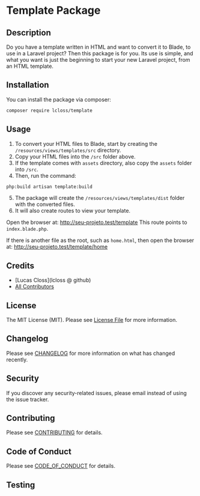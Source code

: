 # Template Package

## Description

Do you have a template written in HTML and want to convert it to Blade, to use in a Laravel project?
Then this package is for you. Its use is simple, and what you want is just the beginning to start your new Laravel project, from an HTML template.

## Installation

You can install the package via composer:

```bash
composer require lcloss/template
```

## Usage

1. To convert your HTML files to Blade, start by creating the `/resources/views/templates/src` directory.
2. Copy your HTML files into the `/src` folder above.
3. If the template comes with `assets` directory, also copy the `assets` folder into `/src`.
4. Then, run the command:
```bash
php:build artisan template:build
```
5. The package will create the `/resources/views/templates/dist` folder with the converted files.
6. It will also create routes to view your template.

Open the browser at: http://seu-projeto.test/template
This route points to `index.blade.php`.

If there is another file as the root, such as `home.html`, then open the browser at:
http://seu-projeto.test/template/home

## Credits

- [Lucas Closs](lcloss @ github)
- [All Contributors](../../contributors)

## License

The MIT License (MIT). Please see [License File](LICENSE.md) for more information.

## Changelog

Please see [CHANGELOG](CHANGELOG.md) for more information on what has changed recently.

## Security

If you discover any security-related issues, please email
instead of using the issue tracker.

## Contributing

Please see [CONTRIBUTING](CONTRIBUTING.md) for details.

## Code of Conduct

Please see [CODE_OF_CONDUCT](CODE_OF_CONDUCT.md) for details.

## Testing

